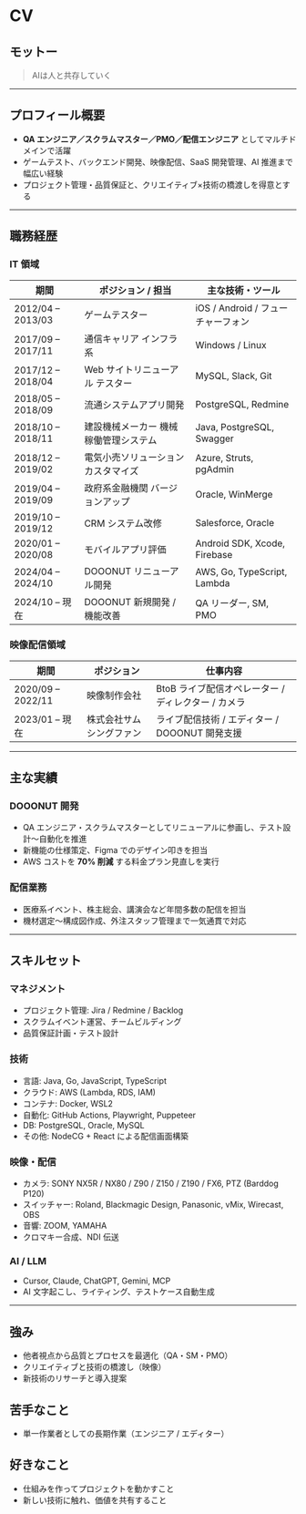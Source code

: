 # CV

## モットー
> AIは人と共存していく

---

## プロフィール概要
- **QA エンジニア／スクラムマスター／PMO／配信エンジニア** としてマルチドメインで活躍
- ゲームテスト、バックエンド開発、映像配信、SaaS 開発管理、AI 推進まで幅広い経験
- プロジェクト管理・品質保証と、クリエイティブ×技術の橋渡しを得意とする

---

## 職務経歴

### IT 領域
| 期間 | ポジション / 担当 | 主な技術・ツール |
|------|------------------|------------------|
| 2012/04 – 2013/03 | ゲームテスター | iOS / Android / フューチャーフォン |
| 2017/09 – 2017/11 | 通信キャリア インフラ系 | Windows / Linux |
| 2017/12 – 2018/04 | Web サイトリニューアル テスター | MySQL, Slack, Git |
| 2018/05 – 2018/09 | 流通システムアプリ開発 | PostgreSQL, Redmine |
| 2018/10 – 2018/11 | 建設機械メーカー 機械稼働管理システム | Java, PostgreSQL, Swagger |
| 2018/12 – 2019/02 | 電気小売ソリューション カスタマイズ | Azure, Struts, pgAdmin |
| 2019/04 – 2019/09 | 政府系金融機関 バージョンアップ | Oracle, WinMerge |
| 2019/10 – 2019/12 | CRM システム改修 | Salesforce, Oracle |
| 2020/01 – 2020/08 | モバイルアプリ評価 | Android SDK, Xcode, Firebase |
| 2024/04 – 2024/10 | DOOONUT リニューアル開発 | AWS, Go, TypeScript, Lambda |
| 2024/10 – 現在 | DOOONUT 新規開発 / 機能改善 | QA リーダー, SM, PMO |

### 映像配信領域
| 期間 | ポジション | 仕事内容 |
|------|------------|----------|
| 2020/09 – 2022/11 | 映像制作会社 | BtoB ライブ配信オペレーター / ディレクター / カメラ |
| 2023/01 – 現在 | 株式会社サムシングファン | ライブ配信技術 / エディター / DOOONUT 開発支援 |

---

## 主な実績

### DOOONUT 開発
- QA エンジニア・スクラムマスターとしてリニューアルに参画し、テスト設計〜自動化を推進
- 新機能の仕様策定、Figma でのデザイン叩きを担当
- AWS コストを **70% 削減** する料金プラン見直しを実行

### 配信業務
- 医療系イベント、株主総会、講演会など年間多数の配信を担当
- 機材選定〜構成図作成、外注スタッフ管理まで一気通貫で対応

---

## スキルセット

### マネジメント
- プロジェクト管理: Jira / Redmine / Backlog
- スクラムイベント運営、チームビルディング
- 品質保証計画・テスト設計

### 技術
- 言語: Java, Go, JavaScript, TypeScript
- クラウド: AWS (Lambda, RDS, IAM)
- コンテナ: Docker, WSL2
- 自動化: GitHub Actions, Playwright, Puppeteer
- DB: PostgreSQL, Oracle, MySQL
- その他: NodeCG + React による配信画面構築

### 映像・配信
- カメラ: SONY NX5R / NX80 / Z90 / Z150 / Z190 / FX6, PTZ (Barddog P120)
- スイッチャー: Roland, Blackmagic Design, Panasonic, vMix, Wirecast, OBS
- 音響: ZOOM, YAMAHA
- クロマキー合成、NDI 伝送

### AI / LLM
- Cursor, Claude, ChatGPT, Gemini, MCP
- AI 文字起こし、ライティング、テストケース自動生成

---

## 強み
- 他者視点から品質とプロセスを最適化（QA・SM・PMO）
- クリエイティブと技術の橋渡し（映像）
- 新技術のリサーチと導入提案

## 苦手なこと
- 単一作業者としての長期作業（エンジニア / エディター）

## 好きなこと
- 仕組みを作ってプロジェクトを動かすこと
- 新しい技術に触れ、価値を共有すること
